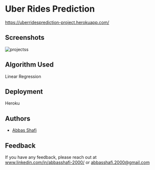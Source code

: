 
<!-- ![Logo](http://www.synergyzer.com/wp-content/uploads/2020/06/uber.jpg) -->


# Uber Rides Prediction
https://uberridesprediction-project.herokuapp.com/







## Screenshots

![projectss](https://user-images.githubusercontent.com/57635556/146496242-6b4e6139-258c-4eb6-84ad-de847db030ac.png)


## Algorithm Used 
Linear Regression

## Deployment
Heroku
 
## Authors

- [Abbas Shafi](https://github.com/abbasshafi)

## Feedback

If you have any feedback, please reach out at www.linkedin.com/in/abbasshafi-2000/ or abbasshafi.2000@gmail.com
